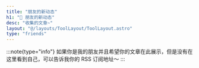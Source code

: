 ```yaml
---
title: "朋友的新动态"
h1: "🎴 朋友的新动态"
desc: "收集的文章~"
layout: "@/layouts/ToolLayout/ToolLayout.astro"
type: "friends"
---
```


:::note{type="info"}
如果你是我的朋友并且希望你的文章在此展示，但是没有在这里看到自己，可以告诉我你的 RSS 订阅地址～
:::